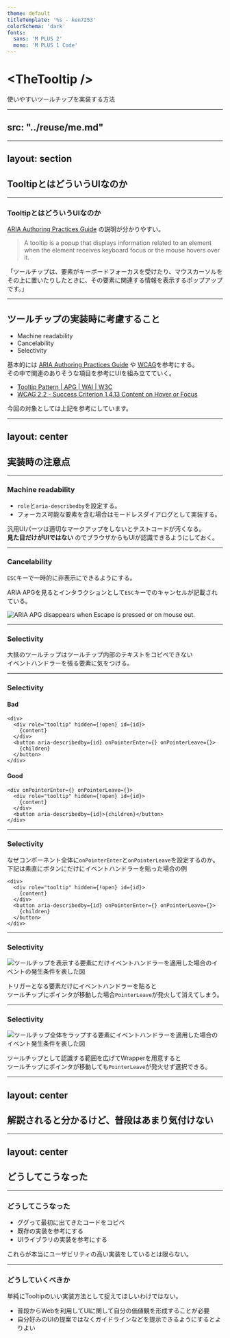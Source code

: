 ```yaml
---
theme: default
titleTemplate: '%s - ken7253'
colorSchema: 'dark'
fonts:
  sans: 'M PLUS 2'
  mono: 'M PLUS 1 Code'
---
```


# &lt;TheTooltip /&gt;

使いやすいツールチップを実装する方法

---

## src: "../reuse/me.md"

---

## layout: section

## TooltipとはどういうUIなのか

<!--
まずはじめに、ツールチップとはどのようなUIなのか軽く振り返ってみましょう。
-->

---

### TooltipとはどういうUIなのか

[ARIA Authoring Practices Guide](https://www.w3.org/WAI/ARIA/apg/patterns/tooltip/) の説明が分かりやすい。

> A tooltip is a popup that displays information related to an element when the element receives keyboard focus or the mouse hovers over it.

「ツールチップは、要素がキーボードフォーカスを受けたり、マウスカーソルをその上に置いたりしたときに、その要素に関連する情報を表示するポップアップです。」

<!--
とりあえず自分が知る限りではAPGの説明が分かりやすいので引用してみます。
-->

---

## ツールチップの実装時に考慮すること

- Machine readability
- Cancelability
- Selectivity

基本的には [ARIA Authoring Practices Guide](https://www.w3.org/WAI/ARIA/apg/) や [WCAG](https://www.w3.org/TR/WCAG22)を参考にする。  
その中で関連のありそうな項目を参考にUIを組み立てていく。

- [Tooltip Pattern | APG | WAI | W3C](https://www.w3.org/WAI/ARIA/apg/patterns/tooltip/)
- [WCAG 2.2 - Success Criterion 1.4.13 Content on Hover or Focus](https://www.w3.org/TR/WCAG22/#content-on-hover-or-focus)

今回の対象としては上記を参考にしています。

<!--
なんとなくどういうUIなのかはわかったので次に具体的な実装時の注意点をいくつか考えてみましょう。ツールチップとして「動く」ことは大前提として、使いやすさに焦点を絞っていくつかポイントを見ていきます。そのために参考として下記の２つの資料を参照してみました。
-->

---

## layout: center

## 実装時の注意点

---

### Machine readability

- `role`と`aria-describedby`を設定する。
- フォーカス可能な要素を含む場合はモードレスダイアログとして実装する。

汎用UIパーツは適切なマークアップをしないとテストコードが汚くなる。  
**見た目だけがUIではない** のでブラウザからもUIが認識できるようにしておく。

<!--
最近だと自動テスト文脈でも当たり前になりつつありますが、「UI」は見た目だけを指すわけではないので、きちんとブラウザにもツールチップであることを通知するために適切なARIA属性を付与します。
-->

---

### Cancelability

`ESC`キーで一時的に非表示にできるようにする。

ARIA APGを見るとインタラクションとして`ESC`キーでのキャンセルが記載されている。

![ARIA APG  disappears when Escape is pressed or on mouse out.](/img/apg-tooltip-patterns.png)

<!--
次にAPGにも記載があるようにESCキーでツールチップの表示状態を一時キャンセルできるようにします。ここでの一時キャンセルとはツールチップを表示させた後にマウスの操作もしくはフォーカスの操作以外の方法で表示を一時的に隠すことができるという状態を指します。
-->

---

### Selectivity

大抵のツールチップはツールチップ内部のテキストをコピペできない  
イベントハンドラーを張る要素に気をつける。

<!--
そして最後はツールチップ内部のテキストを正しく選択できるようにすることです。これは有名なUIライブラリなどでも正しく実装されていないことが多く、多くの場合ツールチップの表示を発火させる要素からツールチップ内部にカーソルを動かすとツールチップ自身が消えてしまい選択できないという状況になる場合が多いです。
-->

---

### Selectivity

#### Bad

```tsx
<div>
  <div role="tooltip" hidden={!open} id={id}>
    {content}
  </div>
  <button aria-describedby={id} onPointerEnter={} onPointerLeave={}>
    {children}
  </button>
</div>
```

#### Good

```tsx
<div onPointerEnter={} onPointerLeave={}>
  <div role="tooltip" hidden={!open} id={id}>
    {content}
  </div>
  <button aria-describedby={id}>{children}</button>
</div>
```

<!--
原因としてはこのようにイベントハンドラーを設定する要素を少し変えてあげるだけで解決するのですが、初見で下のようなイベントの貼り方ができる人は稀だと思います。
-->

---

### Selectivity

なぜコンポーネント全体に`onPointerEnter`と`onPointerLeave`を設定するのか。  
下記は素直にボタンにだけにイベントハンドラーを貼った場合の例

```tsx{5-7}
<div>
  <div role="tooltip" hidden={!open} id={id}>
    {content}
  </div>
  <button aria-describedby={id} onPointerEnter={} onPointerLeave={}>
    {children}
  </button>
</div>
```

<!--
ざっくりと説明すると下記のようにツールチップの表示をトリガーする要素にだけPointerEnter / PointerLeaveを貼ると…
-->

---

### Selectivity

![ツールチップを表示する要素にだけイベントハンドラーを適用した場合のイベントの発生条件を表した図](/img/bad-tooltip-listener.svg)

トリガーとなる要素だけにイベントハンドラーを貼ると  
ツールチップにポインタが移動した場合`PointerLeave`が発火して消えてしまう。

<!--
この図のようにツールチップの表示をトリガーする要素の外に出た瞬間にPointerLeaveイベントが発火してツールチップが隠れてしまいます。
-->

---

### Selectivity

![ツールチップ全体をラップする要素にイベントハンドラーを適用した場合のイベント発生条件を表した図](/img/good-tooltip-listener.svg)

ツールチップとして認識する範囲を広げてWrapperを用意すると  
ツールチップにポインタが移動しても`PointerLeave`が発火せず選択できる。

<!--
これを防ぐ場合にはこのようにトリガーとなる要素とツールチップ自体をラップする要素全体にEnter/Leaveイベントを付与することでトリガーとなる要素とツールチップ間でポインティングデバイスが移動しても表示を継続できるようになります。これによりツールチップ内部のテキストは無事選択可能になるわけです
-->

---

## layout: center

## 解説されると分かるけど、普段はあまり気付けない

<!--
こうやって解説されるとその程度のことか、と思うけど実際に実装時に気付けることは少ない。
-->

---

## layout: center

## どうしてこうなった

---

### どうしてこうなった

- ググって最初に出てきたコードをコピペ
- 既存の実装を参考にする
- UIライブラリの実装を参考にする

これらが本当にユーザビリティの高い実装をしているとは限らない。

---

### どうしていくべきか

単純にTooltipのいい実装方法として捉えてほしいわけではない。

- 普段からWebを利用してUIに関して自分の価値観を形成することが必要
- 自分好みのUIの提案ではなくガイドラインなどを提示できるようにするとよりよい

<!-- というわけで、話した内容を抽象化すると単純にTooltipの話だけではなく他のUIにも適用できると思う。フロントエンドエンジニアはUIづくりの最後のフェーズにいるのでUIに関して関心を持たないといけない。なので、普段からWebを利用してUIに関しての感性を磨かないといけないと考えています。ただ、それは自分の「お気持ち」で終わるのではなく適切なガイドラインやエビデンスを出して論理的に説明ができるというのもエンジニアであれば目指していきたいですね（てきな） -->
